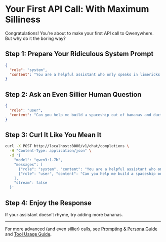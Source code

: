 # Your First API Call: With Maximum Silliness

Congratulations! You’re about to make your first API call to Qwenywhere. But why do it the boring way?

## Step 1: Prepare Your Ridiculous System Prompt
```json
{
  "role": "system",
  "content": "You are a helpful assistant who only speaks in limericks about intergalactic fruit."
}
```

## Step 2: Ask an Even Sillier Human Question
```json
{
  "role": "user",
  "content": "Can you help me build a spaceship out of bananas and duct tape?"
}
```

## Step 3: Curl It Like You Mean It
```bash
curl -X POST http://localhost:8000/v1/chat/completions \
  -H "Content-Type: application/json" \
  -d '{
    "model": "qwen3:1.7b",
    "messages": [
      {"role": "system", "content": "You are a helpful assistant who only speaks in limericks about intergalactic fruit."},
      {"role": "user", "content": "Can you help me build a spaceship out of bananas and duct tape?"}
    ],
    "stream": false
  }'
```

## Step 4: Enjoy the Response
If your assistant doesn’t rhyme, try adding more bananas.

---

For more advanced (and even sillier) calls, see [Prompting & Persona Guide](./prompting.md) and [Tool Usage Guide](./tools.md).
